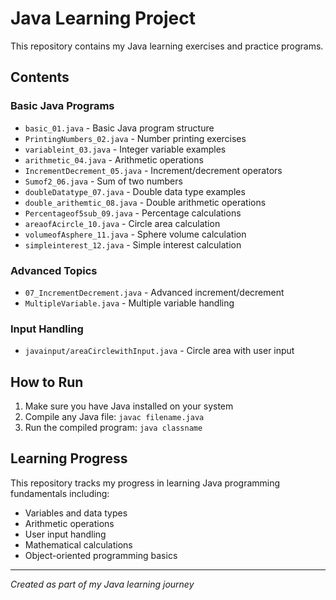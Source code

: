 # Java Learning Project

This repository contains my Java learning exercises and practice programs.

## Contents

### Basic Java Programs
- `basic_01.java` - Basic Java program structure
- `PrintingNumbers_02.java` - Number printing exercises
- `variableint_03.java` - Integer variable examples
- `arithmetic_04.java` - Arithmetic operations
- `IncrementDecrement_05.java` - Increment/decrement operators
- `Sumof2_06.java` - Sum of two numbers
- `doubleDatatype_07.java` - Double data type examples
- `double_arithemtic_08.java` - Double arithmetic operations
- `Percentageof5sub_09.java` - Percentage calculations
- `areaofAcircle_10.java` - Circle area calculation
- `volumeofAsphere_11.java` - Sphere volume calculation
- `simpleinterest_12.java` - Simple interest calculation

### Advanced Topics
- `07_IncrementDecrement.java` - Advanced increment/decrement
- `MultipleVariable.java` - Multiple variable handling

### Input Handling
- `javainput/areaCirclewithInput.java` - Circle area with user input

## How to Run

1. Make sure you have Java installed on your system
2. Compile any Java file: `javac filename.java`
3. Run the compiled program: `java classname`

## Learning Progress

This repository tracks my progress in learning Java programming fundamentals including:
- Variables and data types
- Arithmetic operations
- User input handling
- Mathematical calculations
- Object-oriented programming basics

---
*Created as part of my Java learning journey*
